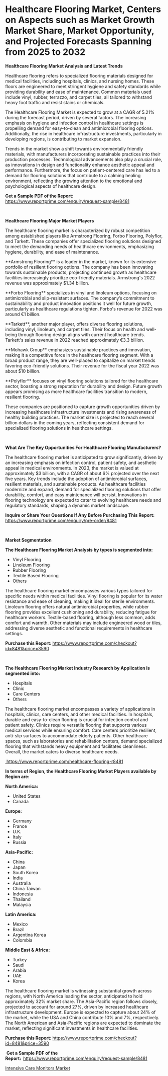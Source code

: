 <p><h1>Healthcare Flooring Market, Centers on Aspects such as Market Growth Market Share, Market Opportunity, and Projected Forecasts Spanning from 2025 to 2032</h1></p><p><strong>Healthcare Flooring Market Analysis and Latest Trends</strong></p>
<p><p>Healthcare flooring refers to specialized flooring materials designed for medical facilities, including hospitals, clinics, and nursing homes. These floors are engineered to meet stringent hygiene and safety standards while providing durability and ease of maintenance. Common materials used include vinyl, rubber, terrazzo, and carpet tiles, all tailored to withstand heavy foot traffic and resist stains or chemicals.</p><p>The Healthcare Flooring Market is expected to grow at a CAGR of 5.21% during the forecast period, driven by several factors. The increasing emphasis on hygiene and infection control in healthcare settings is propelling demand for easy-to-clean and antimicrobial flooring options. Additionally, the rise in healthcare infrastructure investments, particularly in developing regions, is contributing to market expansion. </p><p>Trends in the market show a shift towards environmentally friendly materials, with manufacturers incorporating sustainable practices into their production processes. Technological advancements also play a crucial role, as innovations in design and functionality enhance aesthetic appeal and performance. Furthermore, the focus on patient-centered care has led to a demand for flooring solutions that contribute to a calming healing environment, reflecting the growing attention to the emotional and psychological aspects of healthcare design.</p></p>
<p><strong>Get a Sample PDF of the Report:&nbsp;</strong> <a href="https://www.reportprime.com/enquiry/request-sample/8481?utm_campaign=2760&utm_medium=2&utm_source=Github&utm_content=ia&utm_term=19032025&utm_id=healthcare-flooring">https://www.reportprime.com/enquiry/request-sample/8481</a></p>
<p>&nbsp;</p>
<p><strong>Healthcare Flooring Major Market Players</strong></p>
<p><p>The healthcare flooring market is characterized by robust competition among established players like Armstrong Flooring, Forbo Flooring, Polyflor, and Tarkett. These companies offer specialized flooring solutions designed to meet the demanding needs of healthcare environments, emphasizing hygiene, durability, and ease of maintenance.</p><p>**Armstrong Flooring** is a leader in the market, known for its extensive portfolio of resilient flooring options. The company has been innovating towards sustainable products, projecting continued growth as healthcare facilities increasingly prioritize eco-friendly materials. Armstrong's 2022 revenue was approximately $1.34 billion.</p><p>**Forbo Flooring** specializes in vinyl and linoleum options, focusing on antimicrobial and slip-resistant surfaces. The company’s commitment to sustainability and product innovation positions it well for future growth, particularly as healthcare regulations tighten. Forbo's revenue for 2022 was around €1 billion.</p><p>**Tarkett**, another major player, offers diverse flooring solutions, including vinyl, linoleum, and carpet tiles. Their focus on health and well-being through flooring design aligns with current healthcare trends. Tarkett's sales revenue in 2022 reached approximately €3.3 billion.</p><p>**Mohawk Group** emphasizes sustainable practices and innovation, making it a competitive force in the healthcare flooring segment. With a broad product range, they are well-placed to capitalize on market trends favoring eco-friendly solutions. Their revenue for the fiscal year 2022 was about $10 billion.</p><p>**Polyflor** focuses on vinyl flooring solutions tailored for the healthcare sector, boasting a strong reputation for durability and design. Future growth appears promising as more healthcare facilities transition to modern, resilient flooring. </p><p>These companies are positioned to capture growth opportunities driven by increasing healthcare infrastructure investments and rising awareness of healthy building practices. The market size is projected to reach several billion dollars in the coming years, reflecting consistent demand for specialized flooring solutions in healthcare settings.</p></p>
<p>&nbsp;</p>
<p><strong>What Are The Key Opportunities For Healthcare Flooring Manufacturers?</strong></p>
<p><p>The healthcare flooring market is anticipated to grow significantly, driven by an increasing emphasis on infection control, patient safety, and aesthetic appeal in medical environments. In 2023, the market is valued at approximately $3 billion, with a CAGR of about 6% projected over the next five years. Key trends include the adoption of antimicrobial surfaces, resilient materials, and sustainable products. As healthcare facilities modernize and expand, demand for specialized flooring solutions that offer durability, comfort, and easy maintenance will persist. Innovations in flooring technology are expected to cater to evolving healthcare needs and regulatory standards, shaping a dynamic market landscape.</p></p>
<p><strong>Inquire or Share Your Questions If Any Before Purchasing This Report:</strong> <a href="https://www.reportprime.com/enquiry/pre-order/8481?utm_campaign=2760&utm_medium=2&utm_source=Github&utm_content=ia&utm_term=19032025&utm_id=healthcare-flooring">https://www.reportprime.com/enquiry/pre-order/8481</a></p>
<p>&nbsp;</p>
<p><strong>Market Segmentation</strong></p>
<p><strong>The Healthcare Flooring Market Analysis by types is segmented into:</strong></p>
<p><ul><li>Vinyl Flooring</li><li>Linoleum Flooring</li><li>Rubber Flooring</li><li>Textile Based Flooring</li><li>Others</li></ul></p>
<p><p>The healthcare flooring market encompasses various types tailored for specific needs within medical facilities. Vinyl flooring is popular for its water resistance and ease of cleaning, making it ideal for sterile environments. Linoleum flooring offers natural antimicrobial properties, while rubber flooring provides excellent cushioning and durability, reducing fatigue for healthcare workers. Textile-based flooring, although less common, adds comfort and warmth. Other materials may include engineered wood or tiles, addressing diverse aesthetic and functional requirements in healthcare settings.</p></p>
<p><strong>Purchase this Report:&nbsp;</strong><a href="https://www.reportprime.com/checkout?id=8481&price=3590&utm_campaign=2760&utm_medium=2&utm_source=Github&utm_content=ia&utm_term=19032025&utm_id=healthcare-flooring">https://www.reportprime.com/checkout?id=8481&price=3590</a></p>
<p>&nbsp;</p>
<p><strong>The Healthcare Flooring Market Industry Research by Application is segmented into:</strong></p>
<p><ul><li>Hospitals</li><li>Clinic</li><li>Care Centers</li><li>Others</li></ul></p>
<p><p>The healthcare flooring market encompasses a variety of applications in hospitals, clinics, care centers, and other medical facilities. In hospitals, durable and easy-to-clean flooring is crucial for infection control and patient safety. Clinics require versatile flooring that supports various medical services while ensuring comfort. Care centers prioritize resilient, anti-slip surfaces to accommodate elderly patients. Other healthcare spaces, such as laboratories and rehabilitation centers, demand specialized flooring that withstands heavy equipment and facilitates cleanliness. Overall, the market caters to diverse healthcare needs.</p></p>
<p><a href="https://www.reportprime.com/healthcare-flooring-r8481?utm_campaign=2760&utm_medium=2&utm_source=Github&utm_content=ia&utm_term=19032025&utm_id=healthcare-flooring">&nbsp;https://www.reportprime.com/healthcare-flooring-r8481</a></p>
<p><strong>In terms of Region, the Healthcare Flooring Market Players available by Region are:</strong></p>
<p>
    <p> <strong> North America: </strong>
        <ul>
            <li>United States</li>
            <li>Canada</li>
        </ul>
        </p> 
    <p> <strong> Europe: </strong>
        <ul>
            <li>Germany</li>
            <li>France</li>
            <li>U.K.</li>
            <li>Italy</li>
            <li>Russia</li>
        </ul>
        </p> 
    <p> <strong> Asia-Pacific: </strong>
        <ul>
            <li>China</li>
            <li>Japan</li>
            <li>South Korea</li>
            <li>India</li>
            <li>Australia</li>
            <li>China Taiwan</li>
            <li>Indonesia</li>
            <li>Thailand</li>
            <li>Malaysia</li>
        </ul>
        </p> 
    <p> <strong> Latin America: </strong>
        <ul>
            <li>Mexico</li>
            <li>Brazil</li>
            <li>Argentina Korea</li>
            <li>Colombia</li>
        </ul>
        </p> 
    <p> <strong> Middle East & Africa: </strong>
        <ul>
            <li>Turkey</li>
            <li>Saudi</li>
            <li>Arabia</li>
            <li>UAE</li>
            <li>Korea</li>
        </ul>
    </p>
    </p>
<p><p>The healthcare flooring market is witnessing substantial growth across regions, with North America leading the sector, anticipated to hold approximately 32% market share. The Asia-Pacific region follows closely, projected to account for around 27%, driven by increased healthcare infrastructure development. Europe is expected to capture about 24% of the market, while the USA and China contribute 10% and 7%, respectively. The North American and Asia-Pacific regions are expected to dominate the market, reflecting significant investments in healthcare facilities.</p></p>
<p><strong>Purchase this Report: </strong><a href="https://www.reportprime.com/checkout?id=8481&price=3590&utm_campaign=2760&utm_medium=2&utm_source=Github&utm_content=ia&utm_term=19032025&utm_id=healthcare-flooring">https://www.reportprime.com/checkout?id=8481&price=3590</a></p>
<p>&nbsp;<strong>Get a Sample PDF of the Report:&nbsp;&nbsp;</strong><a href="https://www.reportprime.com/enquiry/request-sample/8481?utm_campaign=2760&utm_medium=2&utm_source=Github&utm_content=ia&utm_term=19032025&utm_id=healthcare-flooring">https://www.reportprime.com/enquiry/request-sample/8481</a></p>
<p><strong></strong></p>
<p><p><a href="https://github.com/DianaWilson796/Market-Research-Report-List-1/blob/main/intensive-care-monitors-market.md?utm_campaign=2760&utm_medium=2&utm_source=Github&utm_content=ia&utm_term=19032025&utm_id=healthcare-flooring">Intensive Care Monitors Market</a></p></p>